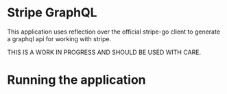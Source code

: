 # Stripe GraphQL

This application uses reflection over the official stripe-go client to generate a graphql api for working with stripe.

THIS IS A WORK IN PROGRESS AND SHOULD BE USED WITH CARE.

# Running the application
